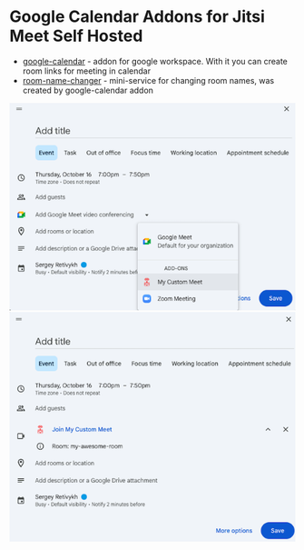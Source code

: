 # Google Calendar Addons for Jitsi Meet Self Hosted

- [google-calendar](./google-calendar/README.md) - addon for google workspace. With it you can create room links for meeting in calendar
- [room-name-changer](./room-name-changer/README.md) - mini-service for changing room names, was created by google-calendar addon

![assets/calendar_create_room.png](assets/calendar_create_room.png)
![assets/calendar_create_room.png](assets/calendar_view_room.png)